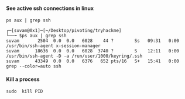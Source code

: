 #### See active ssh connections in linux 
```
ps aux | grep ssh

┌─[suvam@0x1]─[~/Desktop/pivoting/tryhackme]
└──╼ $ps aux | grep ssh
suvam       2504  0.0  0.0   6028    44 ?        Ss   09:31   0:00 /usr/bin/ssh-agent x-session-manager
suvam      18636  0.0  0.0   6028  3740 ?        S    12:11   0:00 /usr/bin/ssh-agent -D -a /run/user/1000/keyring/.ssh
suvam      43349  0.0  0.0   6376   652 pts/16   S+   15:41   0:00 grep --color=auto ssh

```

#### Kill a process
```
sudo  kill PID
```
